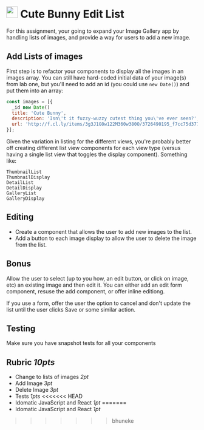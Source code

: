 <img src="https://cloud.githubusercontent.com/assets/478864/22186847/68223ce6-e0b1-11e6-8a62-0e3edc96725e.png" width=30> Cute Bunny Edit List
===

For this assignment, your going to expand your Image Gallery app by handling lists of images, 
and provide a way for users to add a new image. 

## Add Lists of images

First step is to refactor your components to display all the images in an images array. You can still have hard-coded
initial data of your image(s) from lab one, but you'll need to add an id (you could use `new Date()`) and put them into an array:

```js
const images = [{ 
  _id new Date()
  title: 'Cute Bunny',
  description: 'Isn\'t it fuzzy-wuzzy cutest thing you\'ve ever seen?',
  url: 'http://f.cl.ly/items/3g3J1G0w122M360w380O/3726490195_f7cc75d377_o.jpg'
}];
```

Given the variation in listing for the different views, you're probably better off 
creating different list view components for each view type (versus having a single list view
that toggles the display component). Something like:

```
ThumbnailList
ThumbnailDisplay
DetailList
DetailDisplay
GalleryList
GalleryDisplay
```

## Editing

* Create a component that allows the user to add new images to the list.
* Add a button to each image display to allow the user to delete the image from the list.

## Bonus

Allow the user to select (up to you how, an edit button, or click on image, etc) an existing image
and then edit it. You can either add an edit form component, resuse the add component, or offer inline editiong.

If you use a form, offer the user the option to cancel and don't update the list until the user clicks
Save or some similar action.

## Testing

Make sure you have snapshot tests for all your components

## Rubric *10pts*

- Change to lists of images *2pt*
- Add Image *3pt*
- Delete Image *3pt*
- Tests *1pts*
<<<<<<< HEAD
- Idomatic JavaScript and React *1pt*
=======
- Idomatic JavaScript and React *1pt*
>>>>>>> bhuneke
